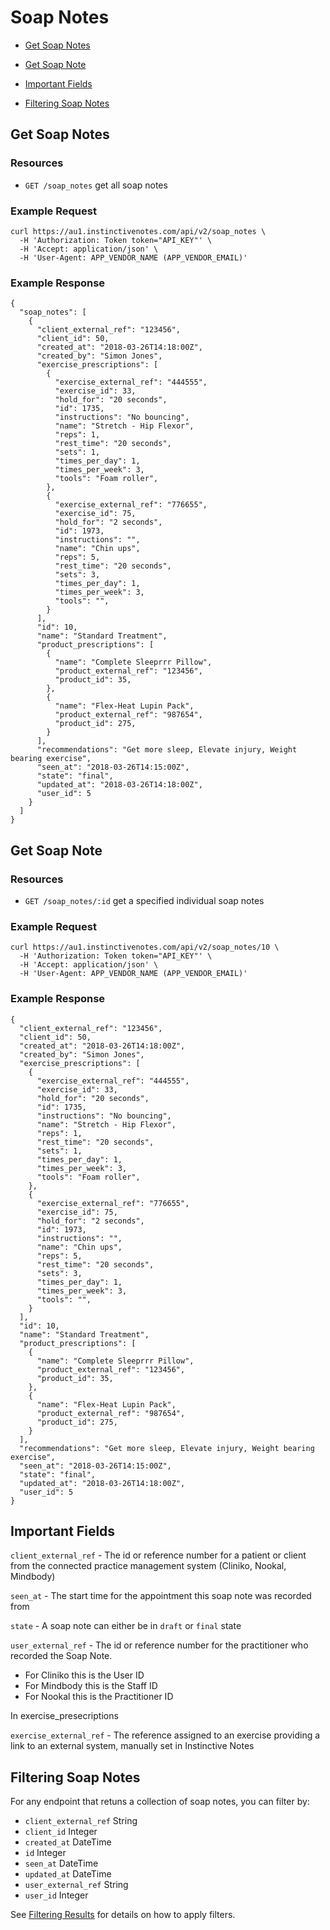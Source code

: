 # Soap Notes

- [Get Soap Notes](#get-soap-notes)
- [Get Soap Note](#get-soap-note)

- [Important Fields](#important-fields)
- [Filtering Soap Notes](#filtering-soap-notes)

## Get Soap Notes

### Resources

- `GET /soap_notes` get all soap notes

### Example Request

```
curl https://au1.instinctivenotes.com/api/v2/soap_notes \
  -H 'Authorization: Token token="API_KEY"' \
  -H 'Accept: application/json' \
  -H 'User-Agent: APP_VENDOR_NAME (APP_VENDOR_EMAIL)'
```

### Example Response

```
{
  "soap_notes": [
    {
      "client_external_ref": "123456",
      "client_id": 50,
      "created_at": "2018-03-26T14:18:00Z",
      "created_by": "Simon Jones",
      "exercise_prescriptions": [
        {
          "exercise_external_ref": "444555",
          "exercise_id": 33,
          "hold_for": "20 seconds",
          "id": 1735,
          "instructions": "No bouncing",
          "name": "Stretch - Hip Flexor",
          "reps": 1,
          "rest_time": "20 seconds",
          "sets": 1,
          "times_per_day": 1,
          "times_per_week": 3,
          "tools": "Foam roller",
        },
        {
          "exercise_external_ref": "776655",
          "exercise_id": 75,
          "hold_for": "2 seconds",
          "id": 1973,
          "instructions": "",
          "name": "Chin ups",
          "reps": 5,
          "rest_time": "20 seconds",
          "sets": 3,
          "times_per_day": 1,
          "times_per_week": 3,
          "tools": "",
        }
      ],
      "id": 10,
      "name": "Standard Treatment",
      "product_prescriptions": [
        {
          "name": "Complete Sleeprrr Pillow",
          "product_external_ref": "123456",
          "product_id": 35,
        },
        {
          "name": "Flex-Heat Lupin Pack",
          "product_external_ref": "987654",
          "product_id": 275,
        }
      ],
      "recommendations": "Get more sleep, Elevate injury, Weight bearing exercise",
      "seen_at": "2018-03-26T14:15:00Z",
      "state": "final",
      "updated_at": "2018-03-26T14:18:00Z",
      "user_id": 5
    }
  ]
}
```

## Get Soap Note

### Resources

- `GET /soap_notes/:id` get a specified individual soap notes

### Example Request

```
curl https://au1.instinctivenotes.com/api/v2/soap_notes/10 \
  -H 'Authorization: Token token="API_KEY"' \
  -H 'Accept: application/json' \
  -H 'User-Agent: APP_VENDOR_NAME (APP_VENDOR_EMAIL)'
```

### Example Response

```
{
  "client_external_ref": "123456",
  "client_id": 50,
  "created_at": "2018-03-26T14:18:00Z",
  "created_by": "Simon Jones",
  "exercise_prescriptions": [
    {
      "exercise_external_ref": "444555",
      "exercise_id": 33,
      "hold_for": "20 seconds",
      "id": 1735,
      "instructions": "No bouncing",
      "name": "Stretch - Hip Flexor",
      "reps": 1,
      "rest_time": "20 seconds",
      "sets": 1,
      "times_per_day": 1,
      "times_per_week": 3,
      "tools": "Foam roller",
    },
    {
      "exercise_external_ref": "776655",
      "exercise_id": 75,
      "hold_for": "2 seconds",
      "id": 1973,
      "instructions": "",
      "name": "Chin ups",
      "reps": 5,
      "rest_time": "20 seconds",
      "sets": 3,
      "times_per_day": 1,
      "times_per_week": 3,
      "tools": "",
    }
  ],
  "id": 10,
  "name": "Standard Treatment",
  "product_prescriptions": [
    {
      "name": "Complete Sleeprrr Pillow",
      "product_external_ref": "123456",
      "product_id": 35,
    },
    {
      "name": "Flex-Heat Lupin Pack",
      "product_external_ref": "987654",
      "product_id": 275,
    }
  ],
  "recommendations": "Get more sleep, Elevate injury, Weight bearing exercise",
  "seen_at": "2018-03-26T14:15:00Z",
  "state": "final",
  "updated_at": "2018-03-26T14:18:00Z",
  "user_id": 5
}
```

## Important Fields

`client_external_ref` - The id or reference number for a patient or client from the connected practice management system (Cliniko, Nookal, Mindbody)

`seen_at` - The start time for the appointment this soap note was recorded from

`state` - A soap note can either be in `draft` or `final` state

`user_external_ref` - The id or reference number for the practitioner who recorded the Soap Note.
- For Cliniko this is the User ID
- For Mindbody this is the Staff ID
- For Nookal this is the Practitioner ID

In exercise_presecriptions

`exercise_external_ref` - The reference assigned to an exercise providing a link to an external system, manually set in Instinctive Notes

## Filtering Soap Notes

For any endpoint that retuns a collection of soap notes, you can filter by:

- `client_external_ref` String
- `client_id` Integer
- `created_at` DateTime
- `id` Integer
- `seen_at` DateTime
- `updated_at` DateTime
- `user_external_ref` String
- `user_id` Integer

See [Filtering Results](../README.md#filtering-results) for details on how to apply filters.
